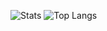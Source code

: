 ![Stats](https://github-readme-stats.vercel.app/api?username=allmesi&title_color=246bce&text_color=ffffff&bg_color=000000&include_all_commits=true&hide_border=true&hide_title=true)
![Top Langs](https://github-readme-stats.vercel.app/api/top-langs/?username=AllMesi&layout=compact&title_color=246bce&text_color=ffffff&bg_color=000000&hide_border=true)
